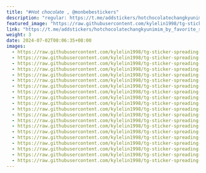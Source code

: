 ```yaml
---
title: "#𝘏𝘰𝘵 𝘤𝘩𝘰𝘤𝘰𝘭𝘢𝘵𝘦 , @monbebestickers"
description: "regular: https://t.me/addstickers/hotchocolatechangkyunimim_by_favorite_stickers_bot"
featured_image: "https://raw.githubusercontent.com/kylelin1998/tg-sticker-spreading-worldwide-images/main/img/7487eba3-e067-4c43-b05d-b779f87d2a4d.jpg"
link: "https://t.me/addstickers/hotchocolatechangkyunimim_by_favorite_stickers_bot"
weight: 3
date: 2024-07-02T08:06:35+08:00
images:
  - https://raw.githubusercontent.com/kylelin1998/tg-sticker-spreading-worldwide-images/main/img/7487eba3-e067-4c43-b05d-b779f87d2a4d.jpg
  - https://raw.githubusercontent.com/kylelin1998/tg-sticker-spreading-worldwide-images/main/img/0e3ba476-944a-4fa1-9428-c9b51cc99b94.jpg
  - https://raw.githubusercontent.com/kylelin1998/tg-sticker-spreading-worldwide-images/main/img/5730d72f-0761-4c8d-b0d7-cb9eae4437aa.jpg
  - https://raw.githubusercontent.com/kylelin1998/tg-sticker-spreading-worldwide-images/main/img/09264620-e30b-42fd-99f2-ea546fe80205.jpg
  - https://raw.githubusercontent.com/kylelin1998/tg-sticker-spreading-worldwide-images/main/img/a78e068b-a0ce-40b0-a539-2cfd3195e14b.jpg
  - https://raw.githubusercontent.com/kylelin1998/tg-sticker-spreading-worldwide-images/main/img/95605877-ea9f-4c0a-8ac2-12220d009b86.jpg
  - https://raw.githubusercontent.com/kylelin1998/tg-sticker-spreading-worldwide-images/main/img/b4d9c8ab-6ff9-49fd-b3b6-8b241ea295ec.jpg
  - https://raw.githubusercontent.com/kylelin1998/tg-sticker-spreading-worldwide-images/main/img/319ed1cf-9548-4b47-abd5-98cd19487f1f.jpg
  - https://raw.githubusercontent.com/kylelin1998/tg-sticker-spreading-worldwide-images/main/img/47054386-08c8-4a5a-a373-66fd53512655.jpg
  - https://raw.githubusercontent.com/kylelin1998/tg-sticker-spreading-worldwide-images/main/img/0041c7ce-ca70-4a05-b99e-2454f858f26a.jpg
  - https://raw.githubusercontent.com/kylelin1998/tg-sticker-spreading-worldwide-images/main/img/e0ebcda4-2d1c-4894-8780-893968b8b9d0.jpg
  - https://raw.githubusercontent.com/kylelin1998/tg-sticker-spreading-worldwide-images/main/img/d9ae0a87-b7e2-47de-b6df-fa83b4accfde.jpg
  - https://raw.githubusercontent.com/kylelin1998/tg-sticker-spreading-worldwide-images/main/img/0a57821e-79b7-435c-bf53-77b66414f5bf.jpg
  - https://raw.githubusercontent.com/kylelin1998/tg-sticker-spreading-worldwide-images/main/img/6f56eb65-807c-4abe-b3d3-99a46f70d298.jpg
  - https://raw.githubusercontent.com/kylelin1998/tg-sticker-spreading-worldwide-images/main/img/137a5e61-1f36-4da2-929d-b0c97f65d421.jpg
  - https://raw.githubusercontent.com/kylelin1998/tg-sticker-spreading-worldwide-images/main/img/ca5fa9b8-f5d5-42ff-854f-85da25a7e98e.jpg
  - https://raw.githubusercontent.com/kylelin1998/tg-sticker-spreading-worldwide-images/main/img/81d3b69f-926f-470b-9540-65c76eb4be72.jpg
  - https://raw.githubusercontent.com/kylelin1998/tg-sticker-spreading-worldwide-images/main/img/490d0900-273b-46dc-914b-5eb7e922e538.jpg
  - https://raw.githubusercontent.com/kylelin1998/tg-sticker-spreading-worldwide-images/main/img/e46ee744-49f6-49f0-b583-7aaec67761b4.jpg
  - https://raw.githubusercontent.com/kylelin1998/tg-sticker-spreading-worldwide-images/main/img/2b9e5e59-0860-46bc-a435-9ccb0af6c578.jpg
---
```

